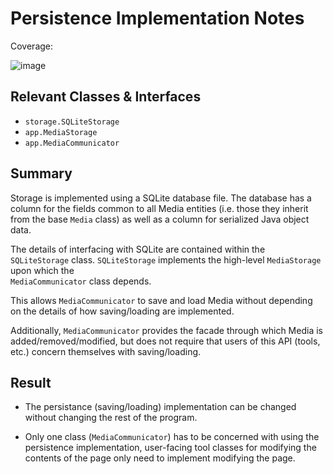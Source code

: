 # Persistence Implementation Notes

Coverage:

![image](https://user-images.githubusercontent.com/93449583/206302512-66c18452-9e66-4cbe-b097-e4e9834d3983.png)


## Relevant Classes & Interfaces

* `storage.SQLiteStorage`
* `app.MediaStorage`
* `app.MediaCommunicator`

## Summary

Storage is implemented using a SQLite database file. The database has a column for the fields
common to all Media entities (i.e. those they inherit from the base `Media` class) as well as a
column for serialized Java object data.

The details of interfacing with SQLite are contained within the `SQLiteStorage` class.
`SQLiteStorage` implements the high-level `MediaStorage` upon which the  
`MediaCommunicator` class depends.

This allows `MediaCommunicator` to save and load Media without depending on the details
of how saving/loading are implemented.

Additionally, `MediaCommunicator` provides the facade through which Media is
added/removed/modified, but does not require that users of this API (tools, etc.) concern
themselves with saving/loading.

## Result

* The persistance (saving/loading) implementation can be changed without changing the rest
  of the program.

* Only one class (`MediaCommunicator`) has to be concerned with using the
  persistence implementation, user-facing tool classes for modifying the contents of the page
  only need to implement modifying the page.
